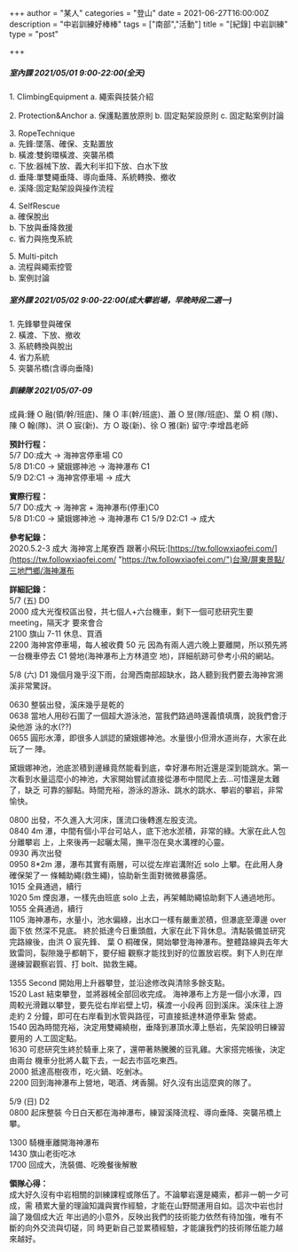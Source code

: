 +++
author = "某人" 
categories = "登山"
date = 2021-06-27T16:00:00Z
description = "中岩訓練好棒棒"
tags = ["南部","活動"]
title = "[紀錄] 中岩訓練"
type = "post"

+++
##### 室內課 2021/05/01 9:00-22:00(全天)

1\. ClimbingEquipment
a. 繩索與技裝介紹

2\. Protection&Anchor
a. 保護點置放原則
b. 固定點架設原則
c. 固定點案例討論

3\. RopeTechnique  
a. 先鋒:墜落、確保、支點置放  
b. 橫渡:雙鉤環橫渡、突襲吊橋  
c. 下放:器械下放、義大利半扣下放、白水下放  
d. 垂降:單雙繩垂降、導向垂降、系統轉換、撤收  
e. 溪降:固定點架設與操作流程

4\. SelfRescue  
a. 確保脫出  
b. 下放與垂降救援  
c. 省力與拖曳系統

5\. Multi-pitch  
a. 流程與繩索控管  
b. 案例討論

##### 室外課 2021/05/02 9:00-22:00(成大攀岩場，早晚時段二選一)

1\. 先鋒攀登與確保  
2\. 橫渡、下放、撤收  
3\. 系統轉換與脫出  
4\. 省力系統  
5\. 突襲吊橋(含導向垂降)

##### 訓練隊 2021/05/07-09

成員:鍾 O 融(領/幹/班底)、陳 O 丰(幹/班底)、蕭 O 昱(隊/班底)、葉 O 桐 (隊)、陳 O 翰(隊)、洪 O 宸(新)、方 O 璇(新)、徐 O 雅(新) 留守:李增昌老師

**預計行程：**  
5/7 D0:成大 → 海神宮停車場 C0  
5/8 D1:C0 → 黛娥娜神池 → 海神瀑布 C1  
5/9 D2:C1 → 海神宮停車場 → 成大

**實際行程：**  
5/7 D0:成大 → 海神宮 + 海神瀑布(停車)C0  
5/8 D1:C0 → 黛娥娜神池 → 海神瀑布 C1 5/9 D2:C1 → 成大

**參考紀錄：**  
2020\.5.2-3 成大 海神宮上尾寮西 跟著小飛玩:[https://tw.followxiaofei.com/](https://tw.followxiaofei.com/ "https://tw.followxiaofei.com/")台灣/屏東景點/三地門鄉/海神瀑布

**詳細記錄：**  
5/7 (五) D0  
2000 成大光復校區出發，共七個人+六台機車，剩下一個可悲研究生要 meeting，隔天才 要來會合  
2100 旗山 7-11 休息、買酒  
2200 海神宮停車場，每人被收費 50 元 因為有兩人週六晚上要離開，所以預先將一台機車停去 C1 營地(海神瀑布上方林道空 地)，詳細航跡可參考小飛的網站。

5/8 (六) D1 幾個月幾乎沒下雨，台灣西南部超缺水，路人聽到我們要去海神宮溯溪非常驚訝。

0630 整裝出發，溪床幾乎是乾的  
0638 當地人用砂石圍了一個超大游泳池，當我們路過時還義憤填膺，說我們會汙染他游 泳的水(??)  
0655 圓形水潭，即很多人誤認的黛娥娜神池。水量很小但滑水道尚存，大家在此玩了一 陣。

黛娥娜神池，池底淤積到邊緣竟然能看到底，幸好瀑布附近還是深到能跳水。第一 次看到水量這麼小的神池，大家開始嘗試直接從瀑布中間爬上去...可惜還是太難了，缺乏 可靠的腳點。時間充裕，游泳的游泳、跳水的跳水、攀岩的攀岩，非常愉快。

0800 出發，不久進入大河床，匯流口後轉進左股支流。  
0840 4m 瀑，中間有個小平台可站人，底下池水淤積，非常的綠。大家在此人包分離攀岩 上，上來後再一起曬太陽，撫平泡在臭水溝裡的心靈。  
0930 再次出發  
0950 8*2m 瀑，瀑布其實有兩層，可以從左岸岩溝附近 solo 上攀。在此用人身確保架了一 條輔助繩(救生繩)，協助新生面對微微暴露感。  
1015 全員通過，續行  
1020 5m 煙囪瀑，一樣先由班底 solo 上去，再架輔助繩協助剩下人通過地形。  
1055 全員通過，續行  
1105 海神瀑布，水量小，池水偏綠，出水口一樣有嚴重淤積，但瀑底至潭邊 over 面下依 然深不見底。 終於抵達今日重頭戲，大家在此下背休息。清點裝備並研究完路線後，由洪 O 宸先鋒、 葉 O 桐確保，開始攀登海神瀑布。整體路線與去年大致雷同，裂隙幾乎都朝下，要仔細 觀察才能找到好的位置放岩楔。剩下人則在岸邊練習觀察岩質、打 bolt、拋救生繩。

1355 Second 開始用上升器攀登，並沿途修改與清除多餘支點。  
1520 Last 結束攀登，並將器械全部回收完成。 海神瀑布上方是一個小水潭，四周較光滑難以攀登，要先從右岸岩壁上切，橫渡一小段再 回到溪床。溪床往上游走約 2 分鐘，即可在右岸看到水管與路徑，可直接抵達林道停車紮 營處。  
1540 因為時間充裕，決定用雙繩繞樹，垂降到瀑頂水潭上懸岩，先架設明日練習要用的 人工固定點。  
1630 可悲研究生終於騎車上來了，還帶著熱騰騰的豆乳雞。大家搭完帳後，決定由兩台 機車分批將人載下去，一起去市區吃東西。  
2000 抵達高樹夜市，吃火鍋、吃剉冰。  
2200 回到海神瀑布上營地，喝酒、烤香腸。好久沒有出這麼爽的隊了。

5/9 (日) D2  
0800 起床整裝 今日白天都在海神瀑布，練習溪降流程、導向垂降、突襲吊橋上攀。

1300 騎機車離開海神瀑布  
1430 旗山老街吃冰  
1700 回成大，洗裝備、吃晚餐後解散

**領隊心得：**  
 成大好久沒有中岩相關的訓練課程或隊伍了。不論攀岩還是繩索，都非一朝一夕可成，需 積累大量的理論知識與實作經驗，才能在山野間運用自如。這次中岩也討論了幾個成大近 年出過的小意外，反映出我們的技術能力依然有待加強，唯有不斷的向外交流與切磋，同 時更新自己並累積經驗，才能讓我們的技術隊伍能力越來越好。
